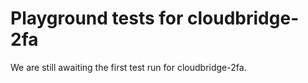 # Playground tests for cloudbridge-2fa
We are still awaiting the first test run for cloudbridge-2fa.
